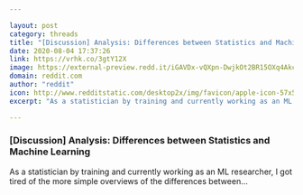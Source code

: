 ```yaml
---

layout: post
category: threads
title: "[Discussion] Analysis: Differences between Statistics and Machine Learning"
date: 2020-08-04 17:37:26
link: https://vrhk.co/3gtY12X
image: https://external-preview.redd.it/iGAVDx-vQXpn-DwjkOt2BR15OXq4AkcIuYcMZNGqrbg.jpg?width=480&height=251.308900524&auto=webp&crop=480:251.308900524,smart&s=d5bf79261f705d3c0d1223b110d1d15c184130a4
domain: reddit.com
author: "reddit"
icon: http://www.redditstatic.com/desktop2x/img/favicon/apple-icon-57x57.png
excerpt: "As a statistician by training and currently working as an ML researcher, I got tired of the more simple overviews of the differences between..."

---
```


### [Discussion] Analysis: Differences between Statistics and Machine Learning

As a statistician by training and currently working as an ML researcher, I got tired of the more simple overviews of the differences between...